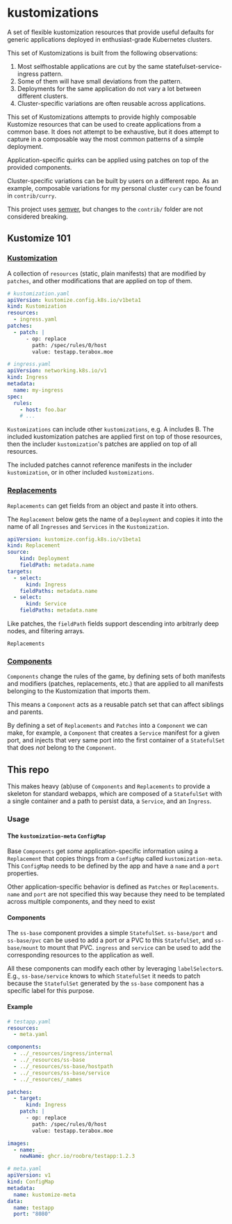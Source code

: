 # kustomizations

A set of flexible kustomization resources that provide useful defaults for generic applications deployed in enthusiast-grade Kubernetes clusters.

This set of Kustomizations is built from the following observations:
1. Most selfhostable applications are cut by the same statefulset-service-ingress pattern.
2. Some of them will have small deviations from the pattern.
3. Deployments for the same application do not vary a lot between different clusters.
4. Cluster-specific variations are often reusable across applications.

This set of Kustomizations attempts to provide highly composable Kustomize resources that can be used to create applications from a common base. It does not attempt to be exhaustive, but it does attempt to capture in a composable way the most common patterns of a simple deployment.

Application-specific quirks can be applied using patches on top of the provided components.

Cluster-specific variations can be built by users on a different repo. As an example, composable variations for my personal cluster `cury` can be found in `contrib/curry`.

This project uses [semver](https://semver.org/), but changes to the `contrib/` folder are not considered breaking.

## Kustomize 101

### [Kustomization](https://kubectl.docs.kubernetes.io/references/kustomize/kustomization/)

A collection of `resources` (static, plain manifests) that are modified by `patches`, and other modifications that are applied on top of them.

```yaml
# kustomization.yaml
apiVersion: kustomize.config.k8s.io/v1beta1
kind: Kustomization
resources:
  - ingress.yaml
patches:
  - patch: |
      - op: replace
        path: /spec/rules/0/host
        value: testapp.terabox.moe
```

```yaml
# ingress.yaml
apiVersion: networking.k8s.io/v1
kind: Ingress
metadata: 
  name: my-ingress
spec:
  rules:
    - host: foo.bar
    # ...
```

`Kustomizations` can include other `kustomizations`, e.g. A includes B. The included kustomization patches are applied first on top of those resources, then the includer `kustomization`'s patches are applied on top of all resources.

The included patches cannot reference manifests in the includer `kustomization`, or in other included `kustomizations`.

### [Replacements](https://kubectl.docs.kubernetes.io/references/kustomize/kustomization/replacements/)

`Replacements` can get fields from an object and paste it into others.

The `Replacement` below gets the name of a `Deployment` and copies it into the name of all `Ingresses` and `Services` in the `Kustomization`.

```yaml
apiVersion: kustomize.config.k8s.io/v1beta1
kind: Replacement
source:
    kind: Deployment
    fieldPath: metadata.name
targets:
  - select:
      kind: Ingress
    fieldPaths: metadata.name
  - select:
      kind: Service
    fieldPaths: metadata.name
```

Like patches, the `fieldPath` fields support descending into arbitrarly deep nodes, and filtering arrays.

`Replacements`

### [Components](https://kubectl.docs.kubernetes.io/references/kustomize/kustomization/components/)

`Components` change the rules of the game, by defining sets of both manifests and modifiers (patches, replacements, etc.) that are applied to all manifests belonging to the Kustomization that imports them.

This means a `Component` acts as a reusable patch set that can affect siblings and parents.

By defining a set of `Replacements` and `Patches` into a `Component` we can make, for example, a `Component` that creates a `Service` manifest for a given port, and injects that very same port into the first container of a `StatefulSet` that does _not_ belong to the `Component`.

## This repo

This makes heavy (ab)use of `Components` and `Replacements` to provide a skeleton for standard webapps, which are composed of a `StatefulSet` with a single container and a path to persist data, a `Service`, and an `Ingress`.

### Usage

#### The `kustomization-meta` `ConfigMap`

Base `Components` get _some_ application-specific information using a `Replacement` that copies things from a `ConfigMap` called `kustomization-meta`. This `ConfigMap` needs to be defined by the app and have a `name` and a `port` properties.

Other application-specific behavior is defined as `Patches` or `Replacements`. `name` and `port` are not specified this way because they need to be templated across multiple components, and they need to exist 

#### Components

The `ss-base` component provides a simple `StatefulSet`. `ss-base/port` and `ss-base/pvc` can be used to add a port or a PVC to this `StatefulSet`, and `ss-base/mount` to mount that PVC. `ingress` and `service` can be used to add the corresponding resources to the application as well.

All these components can modify each other by leveraging `labelSelector`s. E.g., `ss-base/service` knows to which `StatefulSet` it needs to patch because the `StatefulSet` generated by the `ss-base` component has a specific label for this purpose.

#### Example

```yaml
# testapp.yaml
resources:
  - meta.yaml

components:
  - ../_resources/ingress/internal
  - ../_resources/ss-base
  - ../_resources/ss-base/hostpath
  - ../_resources/ss-base/service
  - ../_resources/_names

patches:
  - target:
      kind: Ingress
    patch: |
      - op: replace
        path: /spec/rules/0/host
        value: testapp.terabox.moe

images:
  - name: _
    newName: ghcr.io/roobre/testapp:1.2.3
```

```yaml
# meta.yaml
apiVersion: v1
kind: ConfigMap
metadata:
  name: kustomize-meta
data:
  name: testapp
  port: "8080"
```